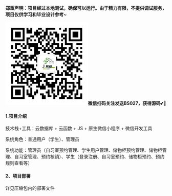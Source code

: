 **郑重声明：项目经过本地测试，确保可以运行。由于精力有限，不提供调试服务，项目仅供学习和毕业设计参考~**

![输入图片说明](qrcode_for_gh_1266b4b5294a_258.jpg)**微信扫码关注发送BS027，获得源码**💕🤞

#### 1.项目介绍

技术栈+工具：云数据库 + 云函数 + JS + 原生微信小程序 + 微信开发工具

系统角色：普通用户（学生）、管理员

系统功能：管理员（自习室预约管理、学生用户管理、储物柜预约管理、储物柜管理、自习室管理、预约核销）、学生（登录注册、自习室预约、储物柜预约、预约规则查看等）

#### 2、项目部署

详见压缩包内的部署文件